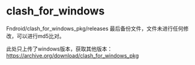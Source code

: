 # clash_for_windows
Fndroid/clash_for_windows_pkg/releases 最后备份文件，文件未进行任何修改，可以进行md5比对。


此处只上传了windows版本，获取其他版本：https://archive.org/download/clash_for_windows_pkg
